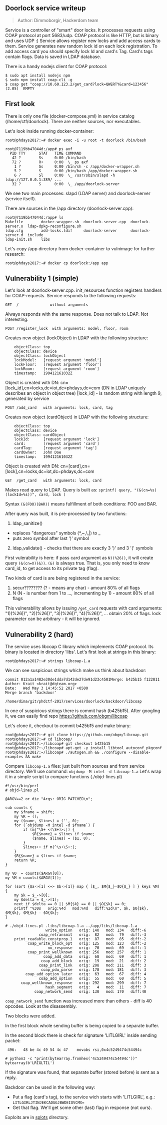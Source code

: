 ## Doorlock service writeup

> Author: Dimmoborgir, Hackerdom team

Service is a controller of "smart" door locks. It processes requests using
COAP protocol at port 5683/udp. COAP protocol is like HTTP, but is binary and 
uses UDP :) Service allows register new locks and add access cards to them.
Service generates new random lock id on each lock registration.
To add access card you should specify lock Id and card's Tag.
Card's tags contain flags. Data is saved in LDAP database.

There is a handy nodejs client for COAP protocol:
```
$ sudo apt install nodejs npm
$ sudo npm install coap-cli -g
$ coap get "coap://10.60.123.2/get_card?lock=QWERTY&card=123456"
(2.05)	EMPTY
```

## First look

There is only one file (docker-compose.yml) in service catalog (/home/ctf/doorlock).
There are neither sources, nor executables.

Let's look inside running docker-container:

```
root@phdays2017:~# docker exec -i -u root -t doorlock /bin/bash

root@7119bb47044d:/app# ps axf
  PID TTY      STAT   TIME COMMAND
   42 ?        Ss     0:00 /bin/bash
   72 ?        R+     0:00  \_ ps axf
    1 ?        Ss     0:00 /bin/sh -c /app/docker-wrapper.sh
    5 ?        S      0:00 /bin/bash /app/docker-wrapper.sh
    6 ?        Sl     0:00  \_ /usr/sbin/slapd -h ldap://127.0.0.1:389/ ...
   32 ?        S      0:00  \_ /app/doorlock-server
```
We see two main processes: slapd (LDAP server) and doorlock-server (service itself).

There are sources in the /app directory (doorlock-server.cpp):
```
root@7119bb47044d:/app# ls
Makefile        docker-wrapper.sh  doorlock-server.cpp  doorlock-server.o  ldap-dpkg-reconfigure.sh 
ldap.cfg        add-locks.ldif     doorlock-server      doorlock-server.d  include
ldap-init.sh    libs
```
Let's copy /app directory from docker-container to vulnimage for further research:
```
root@phdays2017:~# docker cp doorlock:/app app
```
## Vulnerability 1 (simple)

Let's look at doorlock-server.cpp. init_resources function registers handlers for 
COAP-requests. Service responds to the following requests:

```
GET  /              without arguments
```
Always responds with the same response. Does not talk to LDAP. Not interesting.

```
POST /register_lock  with arguments: model, floor, room
```
Creates new object (lockObject) in LDAP with the following structure:
```
    objectClass: top
    objectClass: device
    objectClass: lockObject
    lockModel:   [request argument 'model']
    lockFloor:   [request argument 'floor']
    lockRoom:    [request argument 'room']
    timestamp:   199412161032Z
```
Object is created with DN: cn=[lock_id],cn=locks,dc=iot,dc=phdays,dc=com
(DN in LDAP uniquely describes an object in object tree)
[lock_id] - is random string with length 9, generated by service
```
POST /add_card   with arguments: lock, card, tag
```
Creates new object (cardObject) in LDAP with the following structure:
```
    objectClass: top
    objectClass: device
    objectClass: cardObject
    lockId:      [request argument 'lock']
    card:        [request argument 'card']
    cardTag:     [request argument 'tag']
    cardOwner:   John Doe
    timestamp:   199412161032Z
```
Object is created with DN: cn=[card],cn=[lock],cn=locks,dc=iot,dc=phdays,dc=com
```
GET  /get_card   with arguments: lock, card
```
Makes read query to LDAP. Query is built as: `sprintf( query, "(&(cn=%s)(lockId=%s))", card, lock )`

Syntax `(&(FOO)(BAR))` means fulfillment of both conditions: FOO and BAR.

After query was built, it is pre-processed by two functions:
1. ldap_sanitize()
  * replaces "dangerous" symbols (*,~,\\,|) to _ 
  * puts zero symbol after last ')' symbol
2. ldap_validate() - checks that there are exactly 3 ')' and 3 '(' symbols

First vulerability is here: if pass card argument as 
`N)(%26))`, it will create query `(&(cn=X)(&))`.
`(&)` is always true. That is, you only need to know card_id, to get access to its private tag (flag).

Two kinds of card is are being registered in the service:
1. secur???????? (? - means any char) - amount 80% of all flags
2. N (N - is number from 1 to ..., incrementing by 1) - amount 80% of all flags

This vulnerability allows by issuing `/get_card` requests with card arguments:  
"1)(%26))", "2)(%26))", "3)(%26))", "4)(%26))", ... obtain 20% of flags.
lock parameter can be arbitrary - it will be ignored.

## Vulnerability 2 (hard)

The service uses libcoap C library which implements COAP protocol. Its binary is located in directory 'libs'.
Let's first look at strings in this binary:

```
root@phdays2017:~# strings libcoap-1.a
```

We can see suspicious strings which make us think about backdoor:

```
commit 012a1a1482e30de1dda7d142de27de91d23c4501Merge: b425b15 f122811
Author: Krait <krait@dqteam.org>
Date:   Wed May 3 14:45:52 2017 +0500
Merge branch 'backdoor'
```
```
/home/dima/git/phdctf-2017/services/doorlock/backdoor/libcoap
```
In one of suspicious strings there is commit hash (b425b15).
After googling it, we can easily find repo https://github.com/obgm/libcoap

Let's clone it, checkout to commit b425b15 and make binary:

```
root@phdays2017:~# git clone https://github.com/obgm/libcoap.git
root@phdays2017:~# cd libcoap/
root@phdays2017:~/libcoap# git checkout b425b15
root@phdays2017:~/libcoap# apt-get -y install libtool autoconf pkgconf
root@phdays2017:~/libcoap# ./autogen.sh && ./configure --disable-examples && make
```
Compare `libcoap-1.a` files: just built from sources and from service directory.
We'll use command: `objdump -M intel -d libcoap-1.a`
Let's wrap it in a simple script to compare functions (./objd-lines.pl)

```
#!/usr/bin/perl
# objd-lines.pl

@ARGV==2 or die "Args: ORIG PATCHED\n";

sub counts {
	my $fname = shift;
	my %R = ();
	my ($name, $lines) = ('', 0);
	for (`objdump -M intel -d $fname`) {
		if (m|^\S+ <(\S+)>:|) {
			$R{$name} = $lines if $name;
			($name, $lines) = ($1, 0);
		}
		$lines++ if m|^\s+\S+:|;
	}
	$R{$name} = $lines if $name;
	return %R;
}

my %O  = counts($ARGV[0]);
my %M = counts($ARGV[1]);

for (sort {$a->[1] <=> $b->[1]} map { [$_, $M{$_}-$O{$_} ] } keys %M) {
	my $k = $_->[0];
	my $delta = $_->[1];
	next if $delta == 0 || $M{$k} == 0 || $O{$k} == 0;
	printf "%30s   orig:%4d   mod:%4d   diff:%2d\n", $k, $O{$k}, $M{$k}, $M{$k} - $O{$k};
}
```

```
# ./objd-lines.pl .libs/libcoap-1.a ../app/libs/libcoap-1.a 
                  write_option   orig: 140   mod: 134   diff:-6
               coap_retransmit   orig:  82   mod:  79   diff:-3
    print_readable.constprop.1   orig:  87   mod:  85   diff:-2
          coap_write_block_opt   orig: 125   mod: 123   diff:-2
                   no_response   orig:  70   mod:  69   diff:-1
          coap_print_wellknown   orig: 256   mod: 257   diff: 1
                 coap_add_data   orig:  68   mod:  69   diff: 1
                coap_add_block   orig:  19   mod:  21   diff: 2
               coap_print_link   orig: 208   mod: 211   diff: 3
                coap_pdu_parse   orig: 178   mod: 181   diff: 3
         coap_add_option_later   orig:  63   mod:  67   diff: 4
               coap_add_option   orig:  55   mod:  60   diff: 5
       coap_wellknown_response   orig: 292   mod: 299   diff: 7
                  hash_segment   orig:   4   mod:  11   diff: 7
             coap_network_send   orig: 130   mod: 170   diff:40
``` 

`coap_network_send` function was increased more than others - diff is 40 opcodes.
Look at the disassembly.

Two blocks were added.

In the first block whole sending buffer is being copied to a separate buffer.

In the second block there is check for signature 'LITLGIRL' inside sending packet:
```
 496:	48 be 4c 49 54 4c 47 	movabs rsi,0x4c5249474c54494c
```
```
# python3 -c "print(bytearray.fromhex('4c5249474c54494c'))"
bytearray(b'LRIGLTIL')
```
If the signature was found, that separate buffer (stored before) is sent as a reply.

Backdoor can be used in the following way:
* Put a flag (card's tag), to the service wich starts with 'LITLGIRL', e.g.: `LITLGIRLJTINJEKCADGGJBWDEIOVCMX=`
* Get that flag. We'll get some other (last) flag in response (not ours).

Exploits are in [splots](../sploits/doorlock) directory.


